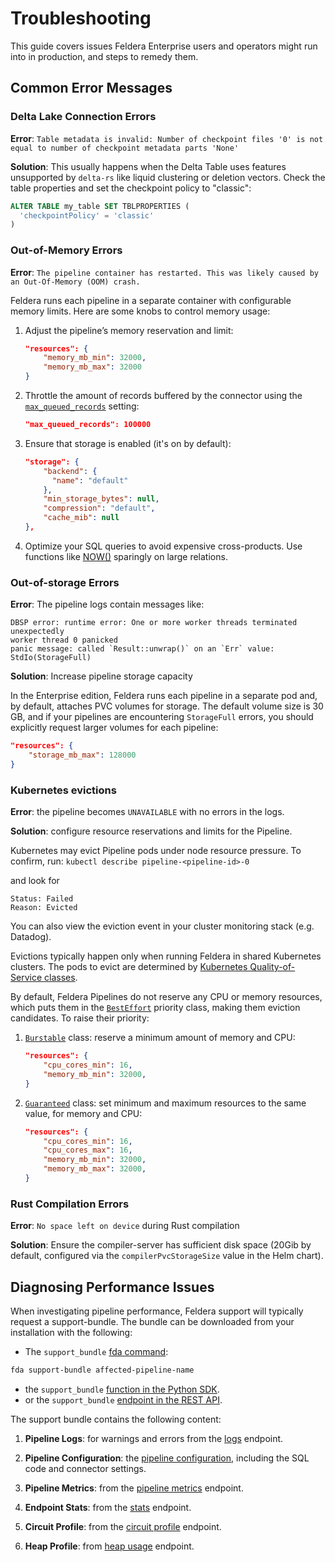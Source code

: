 # Troubleshooting

This guide covers issues Feldera Enterprise users and operators might run into in production, and steps to remedy them.

## Common Error Messages

### Delta Lake Connection Errors

**Error**: `Table metadata is invalid: Number of checkpoint files '0' is not equal to number of checkpoint metadata parts 'None'`

**Solution**: This usually happens when the Delta Table uses features unsupported by `delta-rs` like liquid clustering or deletion vectors. Check the table properties and set the checkpoint policy to "classic":

```sql
ALTER TABLE my_table SET TBLPROPERTIES (
  'checkpointPolicy' = 'classic'
)
```

### Out-of-Memory Errors

**Error**: `The pipeline container has restarted. This was likely caused by an Out-Of-Memory (OOM) crash.`

Feldera runs each pipeline in a separate container with configurable memory limits. Here are some knobs to
control memory usage:

1. Adjust the pipeline’s memory reservation and limit:
   ```json
   "resources": {
       "memory_mb_min": 32000,
       "memory_mb_max": 32000
   }
   ```

2. Throttle the amount of records buffered by the connector using the [`max_queued_records`](https://docs.feldera.com/connectors/#generic-attributes) setting:
   ```json
   "max_queued_records": 100000
   ```

3. Ensure that storage is enabled (it's on by default):
   ```json
   "storage": {
       "backend": {
         "name": "default"
       },
       "min_storage_bytes": null,
       "compression": "default",
       "cache_mib": null
   },
   ```
4. Optimize your SQL queries to avoid expensive
   cross-products. Use functions like
   [NOW()](https://docs.feldera.com/sql/datetime/#now) sparingly on large relations.

### Out-of-storage Errors

**Error**: The pipeline logs contain messages like:
```
DBSP error: runtime error: One or more worker threads terminated unexpectedly
worker thread 0 panicked
panic message: called `Result::unwrap()` on an `Err` value: StdIo(StorageFull)
```

**Solution**: Increase pipeline storage capacity

In the Enterprise edition, Feldera runs each pipeline in a separate pod and, by
default, attaches PVC volumes for storage. The default volume size is 30 GB,
and if your pipelines are encountering `StorageFull` errors, you should
explicitly request larger volumes for each pipeline:

   ```json
   "resources": {
       "storage_mb_max": 128000
   }
   ```

### Kubernetes evictions

**Error**: the pipeline becomes `UNAVAILABLE` with no errors in the logs.

**Solution**: configure resource reservations and limits for the Pipeline.

Kubernetes may evict Pipeline pods under node resource pressure. To confirm, run:
    ```
    kubectl describe pipeline-<pipeline-id>-0
    ```

and look for
```
Status: Failed
Reason: Evicted
```
You can also view the eviction event in your cluster monitoring stack (e.g. Datadog).

Evictions typically happen only when running Feldera in shared Kubernetes
clusters. The pods to evict are determined by [Kubernetes Quality-of-Service
classes](https://kubernetes.io/docs/tasks/configure-pod-container/quality-service-pod/).

By default, Feldera Pipelines do not reserve any CPU or memory resources, which
puts them in the [`BestEffort`](https://kubernetes.io/docs/concepts/workloads/pods/pod-qos/#besteffort) priority class,
making them eviction candidates. To raise their priority:

1. [`Burstable`](https://kubernetes.io/docs/concepts/workloads/pods/pod-qos/#burstable) class: reserve a minimum amount of memory and CPU:

   ```json
   "resources": {
       "cpu_cores_min": 16,
       "memory_mb_min": 32000,
   }
   ```

2. [`Guaranteed`](https://kubernetes.io/docs/concepts/workloads/pods/pod-qos/#guaranteed) class: set minimum and maximum resources to the same value, for memory and CPU:

   ```json
   "resources": {
       "cpu_cores_min": 16,
       "cpu_cores_max": 16,
       "memory_mb_min": 32000,
       "memory_mb_max": 32000,
   }
   ```

### Rust Compilation Errors

**Error**: `No space left on device` during Rust compilation

**Solution**: Ensure the compiler-server has sufficient disk space (20Gib by default, configured via the `compilerPvcStorageSize` value in the Helm chart).

## Diagnosing Performance Issues

When investigating pipeline performance, Feldera support will typically request a support-bundle.  The bundle can be downloaded from your installation with the following:

* The `support_bundle` [fda command](/interface/cli):

 ```bash
 fda support-bundle affected-pipeline-name
 ```
* the `support_bundle` [function in the Python SDK](https://docs.feldera.com/python/examples.html#retrieve-a-support-bundle-for-a-pipeline).
* or the `support_bundle` [endpoint in the REST API](https://docs.feldera.com/api/generate-a-support-bundle-for-a-pipeline).

The support bundle contains the following content:

1. **Pipeline Logs**: for warnings and errors from the [logs](https://docs.feldera.com/api/retrieve-logs-of-a-pipeline-as-a-stream) endpoint.

2. **Pipeline Configuration**: the [pipeline configuration](https://docs.feldera.com/api/retrieve-a-pipeline), including the SQL code and connector settings.

3. **Pipeline Metrics**: from the [pipeline metrics](https://docs.feldera.com/api/retrieve-circuit-metrics-of-a-running-or-paused-pipeline) endpoint.

3. **Endpoint Stats**: from the [stats](https://docs.feldera.com/api/retrieve-statistics-e-g-performance-counters-of-a-running-or-paused-pipeline) endpoint.

4. **Circuit Profile**: from the [circuit profile](https://docs.feldera.com/api/retrieve-the-circuit-performance-profile-of-a-running-or-paused-pipeline) endpoint.

5. **Heap Profile**: from [heap usage](https://docs.feldera.com/api/retrieve-the-heap-profile-of-a-running-or-paused-pipeline) endpoint.
